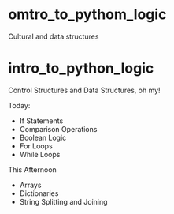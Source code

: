 # omtro_to_pythom_logic
Cultural and data structures

# intro_to_python_logic

Control Structures and Data Structures, oh my!

Today:
- If Statements
- Comparison Operations
- Boolean Logic
- For Loops
- While Loops

This Afternoon
- Arrays
- Dictionaries
- String Splitting and Joining

